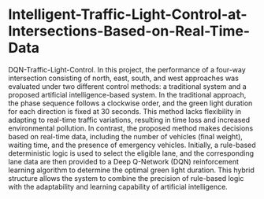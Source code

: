# Intelligent-Traffic-Light-Control-at-Intersections-Based-on-Real-Time-Data
DQN-Traffic-Light-Control.
In this project, the performance of a four-way intersection consisting of north, east, south, and west approaches was evaluated under two different control methods: a traditional system and a proposed artificial intelligence-based system. In the traditional approach, the phase sequence follows a clockwise order, and the green light duration for each direction is fixed at 30 seconds. This method lacks flexibility in adapting to real-time traffic variations, resulting in time loss and increased environmental pollution.
In contrast, the proposed method makes decisions based on real-time data, including the number of vehicles (final weight), waiting time, and the presence of emergency vehicles. Initially, a rule-based deterministic logic is used to select the eligible lane, and the corresponding lane data are then provided to a Deep Q-Network (DQN) reinforcement learning algorithm to determine the optimal green light duration. This hybrid structure allows the system to combine the precision of rule-based logic with the adaptability and learning capability of artificial intelligence.
